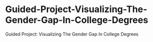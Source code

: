 # Guided-Project-Visualizing-The-Gender-Gap-In-College-Degrees
Guided Project: Visualizing The Gender Gap In College Degrees
